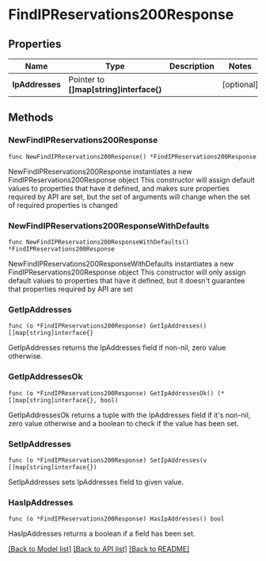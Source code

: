 # FindIPReservations200Response

## Properties

Name | Type | Description | Notes
------------ | ------------- | ------------- | -------------
**IpAddresses** | Pointer to **[]map[string]interface{}** |  | [optional] 

## Methods

### NewFindIPReservations200Response

`func NewFindIPReservations200Response() *FindIPReservations200Response`

NewFindIPReservations200Response instantiates a new FindIPReservations200Response object
This constructor will assign default values to properties that have it defined,
and makes sure properties required by API are set, but the set of arguments
will change when the set of required properties is changed

### NewFindIPReservations200ResponseWithDefaults

`func NewFindIPReservations200ResponseWithDefaults() *FindIPReservations200Response`

NewFindIPReservations200ResponseWithDefaults instantiates a new FindIPReservations200Response object
This constructor will only assign default values to properties that have it defined,
but it doesn't guarantee that properties required by API are set

### GetIpAddresses

`func (o *FindIPReservations200Response) GetIpAddresses() []map[string]interface{}`

GetIpAddresses returns the IpAddresses field if non-nil, zero value otherwise.

### GetIpAddressesOk

`func (o *FindIPReservations200Response) GetIpAddressesOk() (*[]map[string]interface{}, bool)`

GetIpAddressesOk returns a tuple with the IpAddresses field if it's non-nil, zero value otherwise
and a boolean to check if the value has been set.

### SetIpAddresses

`func (o *FindIPReservations200Response) SetIpAddresses(v []map[string]interface{})`

SetIpAddresses sets IpAddresses field to given value.

### HasIpAddresses

`func (o *FindIPReservations200Response) HasIpAddresses() bool`

HasIpAddresses returns a boolean if a field has been set.


[[Back to Model list]](../README.md#documentation-for-models) [[Back to API list]](../README.md#documentation-for-api-endpoints) [[Back to README]](../README.md)


